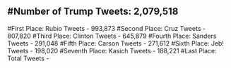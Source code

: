 #Number of Trump Tweets: 2,079,518
---
#First Place: Rubio Tweets - 993,873
#Second Place: Cruz Tweets - 807,820
#Third Place: Clinton Tweets - 645,879
#Fourth Place: Sanders Tweets - 291,048
#Fifth Place: Carson Tweets - 271,612
#Sixth Place: Jeb! Tweets - 198,020
#Seventh Place: Kasich Tweets - 188,221
#Last Place: Total Tweets -  
